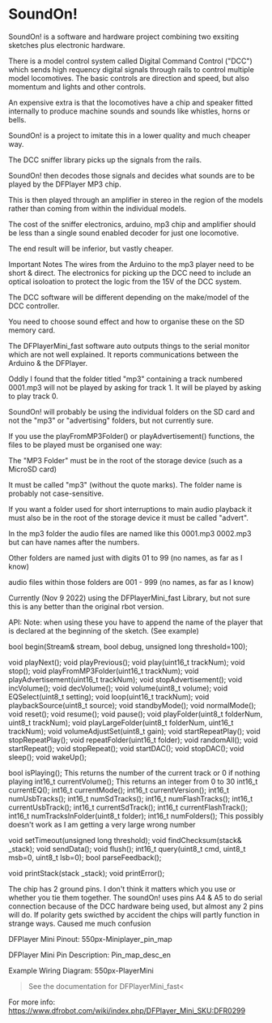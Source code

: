 # SoundOn!

SoundOn! is a software and hardware project combining two exsiting sketches plus electronic hardware.

There is a model control system called Digital Command Control ("DCC") which sends high requency digital signals through rails to control multiple model locomotives. The basic controls are direction and speed, but also momentum and lights and other controls.

An expensive extra is that the locomotives have a chip and speaker fitted internally to produce machine sounds and sounds like whistles, horns or bells.

SoundOn! is a project to imitate this in a lower quality and much cheaper way.

The DCC sniffer library picks up the signals from the rails.

SoundOn! then decodes those signals and decides what sounds are to be played by the DFPlayer MP3 chip.

This is then played through an amplifier in stereo in the region of the models rather than coming from within the individual models.

The cost of the sniffer electronics, arduino, mp3 chip and amplifier should be less than a single sound enabled decoder for just one locomotive.

The end result will be inferior, but vastly cheaper.

Important Notes
The wires from the Arduino to the mp3 player need to be short & direct. The electronics for picking up the DCC need to include an optical isoloation to protect the logic from the 15V of the DCC system.

The DCC software will be different depending on the make/model of the DCC controller.

You need to choose sound effect and how to organise these on the SD memory card.

The DFPlayerMini_fast software auto outputs things to the serial monitor which are not well explained. It reports communications between the Arduino & the DFPlayer.

Oddly I found that the folder titled "mp3" containing a track numbered 0001.mp3 will not be played by asking for track 1. It will be played by asking to play track 0.

SoundOn! will probably be using the individual folders on the SD card and not the "mp3" or "advertising" folders, but not currently sure.

If you use the playFromMP3Folder() or playAdvertisement() functions, the files to be played must be organised one way:

The "MP3 Folder" must be in the root of the storage device (such as a MicroSD card)

It must be called "mp3" (without the quote marks). The folder name is probably not case-sensitive.

If you want a folder used for short interruptions to main audio playback it must also be in the root of the storage device it must be called "advert".

In the mp3 folder the audio files are named like this 0001.mp3 0002.mp3 but can have names after the numbers.

Other folders are named just with digits 01 to 99 (no names, as far as I know)

audio files within those folders are 001 - 999 (no names, as far as I know)

Currently (Nov 9 2022) using the DFPlayerMini_fast Library, but not sure this is any better than the original rbot version.

API:
Note: when using these you have to append the name of the player that is declared at the beginning of the sketch. (See example)

bool begin(Stream& stream, bool debug, unsigned long threshold=100);

void playNext();
void playPrevious();
void play(uint16_t trackNum);
void stop();
void playFromMP3Folder(uint16_t trackNum);
void playAdvertisement(uint16_t trackNum);
void stopAdvertisement();
void incVolume();
void decVolume();
void volume(uint8_t volume);
void EQSelect(uint8_t setting);
void loop(uint16_t trackNum);
void playbackSource(uint8_t source);
void standbyMode();
void normalMode();
void reset();
void resume();
void pause();
void playFolder(uint8_t folderNum, uint8_t trackNum);
void playLargeFolder(uint8_t folderNum, uint16_t trackNum);
void volumeAdjustSet(uint8_t gain);
void startRepeatPlay();
void stopRepeatPlay();
void repeatFolder(uint16_t folder);
void randomAll();
void startRepeat();
void stopRepeat();
void startDAC();
void stopDAC();
void sleep();
void wakeUp();

bool isPlaying(); This returns the number of the current track or 0 if nothing playing
int16_t currentVolume(); This returns an integer from 0 to 30
int16_t currentEQ();
int16_t currentMode();
int16_t currentVersion();
int16_t numUsbTracks();
int16_t numSdTracks();
int16_t numFlashTracks();
int16_t currentUsbTrack();
int16_t currentSdTrack();
int16_t currentFlashTrack();
int16_t numTracksInFolder(uint8_t folder);
int16_t numFolders();  This possibly doesn't work as I am getting a very large wrong number

void setTimeout(unsigned long threshold);
void findChecksum(stack& _stack);
void sendData();
void flush();
int16_t query(uint8_t cmd, uint8_t msb=0, uint8_t lsb=0);
bool parseFeedback();

void printStack(stack _stack);
void printError();

The chip has 2 ground pins. I don't think it matters which you use or whether you tie them together. The soundOn! uses pins A4 & A5 to do serial connection because of the DCC hardware being used, but almost any 2 pins will do. If polarity gets swicthed by accident the chips will partly function in strange ways. Caused me much confusion

DFPlayer Mini Pinout:
550px-Miniplayer_pin_map

DFPlayer Mini Pin Description:
Pin_map_desc_en

Example Wiring Diagram:
550px-PlayerMini

> See the documentation for DFPlayerMini_fast<

For more info: https://www.dfrobot.com/wiki/index.php/DFPlayer_Mini_SKU:DFR0299
